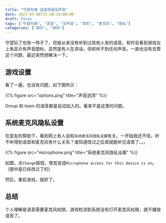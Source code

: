 ```yaml
---
title: "守望先锋 语音频道没声音"
date: 2021-03-06T15:30:15+08:00
draft: false
tags: ["守望先锋", "语音", "没声音", "耳机", "麦克风", "隐私"]
categories: ["娱乐", "游戏"]
---
```


守望玩了也有一阵子了，但是从来没有听到过其他人发的语音。有时会看到游戏左上角显示有声音图标，显然是有人在讲话，但却听不到任何声音。一直也没有去管这个问题，最近突然想解决一下。

## 游戏设置

看了一遍，也没有问题，如下图所示：

{{% figure src="options.png" title="声音选项" %}}

Group 和 team 的语音都是自动加入的。看来不是这里的问题。

## 系统麦克风隐私设置

在室友的帮助下，看到网上有人说和`系统麦克风隐私设置`有关。一开始我还不信，听不听得到语音和麦克风有什么关系？谁知道改过之后真就能听见语音了。。。

{{% figure src="microphone.png" title="系统麦克风隐私设置" %}}

如图，点`Change`按钮，使其变成`Microphone access for this device is on`。（图中是已经改过了的）

然后，重启游戏，就好了。

## 总结

个人理解是语音需要麦克风权限，游戏检测到系统没有打开麦克风权限，就不播放语音了。